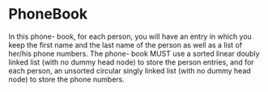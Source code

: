 # PhoneBook
In this phone- book, for each person, you will have an entry in which you keep the first name and the last name of the  person as well as a list of her/his phone numbers. The phone- book MUST use a sorted linear doubly linked list (with no dummy head node) to store the person entries,  and for each person, an unsorted circular singly linked list (with no dummy head node) to store the phone  numbers.
